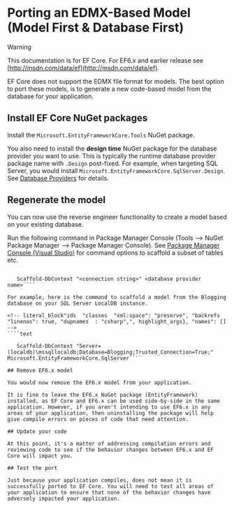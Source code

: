 ﻿---
uid: efcore-vs-ef6/porting/port-edmx
---
# Porting an EDMX-Based Model (Model First & Database First)

> [!WARNING]
> This documentation is for EF Core. For EF6.x and earlier release see [http://msdn.com/data/ef](http://msdn.com/data/ef).

EF Core does not support the EDMX file format for models. The best option to port these models, is to generate a new code-based model from the database for your application.

## Install EF Core NuGet packages

Install the `Microsoft.EntityFrameworkCore.Tools` NuGet package.

You also need to install the **design time** NuGet package for the database provider you want to use. This is typically the runtime database provider package name with `.Design` post-fixed. For example, when targeting SQL Server, you would install `Microsoft.EntityFrameworkCore.SqlServer.Design`. See [Database Providers](../../providers/index.md) for details.

## Regenerate the model

You can now use the reverse engineer functionality to create a model based on your existing database.

Run the following command in Package Manager Console (Tools –> NuGet Package Manager –> Package Manager Console). See [Package Manager Console (Visual Studio)](../../miscellaneous/cli/powershell.md) for command options to scaffold a subset of tables etc.

<!-- literal_block"ids  "classes  "xml:space": "preserve", "backrefs  "linenos": true, "dupnames  : "csharp",", highlight_args}, "names": [] -->
````text

   Scaffold-DbContext "<connection string>" <database provider name>````

For example, here is the command to scaffold a model from the Blogging database on your SQL Server LocalDB instance.

<!-- literal_block"ids  "classes  "xml:space": "preserve", "backrefs  "linenos": true, "dupnames  : "csharp",", highlight_args}, "names": [] -->
````text

   Scaffold-DbContext "Server=(localdb)\mssqllocaldb;Database=Blogging;Trusted_Connection=True;" Microsoft.EntityFrameworkCore.SqlServer````

## Remove EF6.x model

You would now remove the EF6.x model from your application.

It is fine to leave the EF6.x NuGet package (EntityFramework) installed, as EF Core and EF6.x can be used side-by-side in the same application. However, if you aren't intending to use EF6.x in any areas of your application, then uninstalling the package will help give compile errors on pieces of code that need attention.

## Update your code

At this point, it's a matter of addressing compilation errors and reviewing code to see if the behavior changes between EF6.x and EF Core will impact you.

## Test the port

Just because your application compiles, does not mean it is successfully ported to EF Core. You will need to test all areas of your application to ensure that none of the behavior changes have adversely impacted your application.
